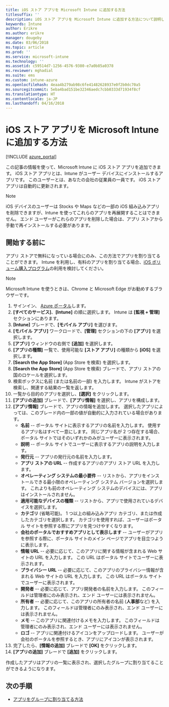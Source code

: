 ```yaml
---
title: iOS ストア アプリを Microsoft Intune に追加する方法
titlesuffix: ''
description: iOS ストア アプリを Microsoft Intune に追加する方法について説明します。
keywords: Intune
author: Erikre
ms.author: erikre
manager: dougeby
ms.date: 03/06/2018
ms.topic: article
ms.prod: ''
ms.service: microsoft-intune
ms.technology: ''
ms.assetid: c59514d7-1256-4576-9380-e7a0b85a0378
ms.reviewer: mghadial
ms.suite: ems
ms.custom: intune-azure
ms.openlocfilehash: 4eaa4b279ab98c6fe41482628937e0f2b0dc70a5
ms.sourcegitcommit: 5eba4bad151be32346aedc7cbb0333d71934f8cf
ms.translationtype: HT
ms.contentlocale: ja-JP
ms.lasthandoff: 04/16/2018
---
```

# <a name="how-to-add-ios-store-apps-to-microsoft-intune"></a>iOS ストア アプリを Microsoft Intune に追加する方法

[!INCLUDE [azure_portal](./includes/azure_portal.md)]

この記事の情報を使って、Microsoft Intune に iOS ストア アプリを追加できます。 iOS ストア アプリとは、Intune がユーザー デバイスにインストールするアプリです。 このユーザーとは、あなたの会社の従業員の一員です。 iOS ストア アプリは自動的に更新されます。

>[!NOTE]
>iOS デバイスのユーザーは Stocks や Maps などの一部の iOS 組み込みアプリを削除できますが、Intune を使ってこれらのアプリを再展開することはできません。 エンド ユーザーがこれらのアプリを削除した場合は、アプリ ストアから手動で再インストールする必要があります。

## <a name="before-you-start"></a>開始する前に

アプリ ストアで無料になっている場合にのみ、この方法でアプリを割り当てることができます。 Intune を利用し、有料のアプリを割り当てる場合、[iOS ボリューム購入プログラム](vpp-apps-ios.md)の利用を検討してください。

>[!NOTE]
>Microsoft Intune を使うときは、Chrome と Microsoft Edge がお勧めするブラウザーです。

1. サインイン、 [Azure ポータル](https://portal.azure.com)します。
2. **[すべてのサービス]**、**[Intune]** の順に選択します。 Intune は **[監視 + 管理]** セクションにあります。
3. **[Intune]** ブレードで、**[モバイル アプリ]** を選びます。
4. **[モバイル アプリ]** ワークロードで、**[管理]** セクションの下の **[アプリ]** を選択します。
5. **[アプリ]** ウィンドウの右側で **[追加]** を選択します。
6. **[アプリの種類]** 一覧で、使用可能な **[ストア アプリ]** の種類から **[iOS]** を選択します。
7. **[Search the App Store]** \(App Store を検索\) を選択します。
8. **[Search the App Store]** \(App Store を検索\) ブレードで、アプリ ストアの国のロケールを選択します。
9. 検索ボックスに名前 (または名前の一部) を入力します。 Intune がストアを検索し、関連する結果の一覧を返します。
10. 一覧から目的のアプリを選択し、**[選択]** をクリックします。
11. **[アプリの追加]** ブレードで、**[アプリ情報]** を選択し、アプリを構成します。
12. **[アプリ情報]** ブレードで、アプリの情報を追加します。 選択したアプリによっては、このブレード内の一部の値が自動的に入力されている場合があります。
    - **名前** -- ポータル サイトに表示するアプリの名前を入力します。 使用するアプリ名はすべて一意にします。 同じアプリ名が 2 つ存在する場合、ポータル サイトではそのいずれかのみがユーザーに表示されます。
    - **説明** -- ポータル サイトでユーザーに表示するアプリの説明を入力します。
    - **発行元** -- アプリの発行元の名前を入力します。
    - **アプリ ストアの URL** -- 作成するアプリのアプリ ストア URL を入力します。
    - **オペレーティング システムの最小要件** -- リストから、アプリをインストールできる最小限のオペレーティング システム バージョンを選択します。 これよりも前のオペレーティング システムのデバイスには、アプリはインストールされません。
    - **適用可能なデバイスの種類** -- リストから、アプリで使用されているデバイスを選択します。
    - **カテゴリ** (省略可能)。 1 つ以上の組み込みアプリ カテゴリ、または作成したカテゴリを選択します。 カテゴリを使用すれば、ユーザーはポータル サイトを参照する際にアプリを見つけやすくなります。
    - **会社のポータルでおすすめアプリとして表示します** -- ユーザーがアプリを参照する際に、ポータル サイトのメイン ページでアプリを目立つように表示します。
    - **情報 URL** -- 必要に応じて、このアプリに関する情報が含まれる Web サイトの URL を入力します。 この URL はポータル サイトでユーザーに表示されます。
    - **プライバシー URL** -- 必要に応じて、このアプリのプライバシー情報が含まれる Web サイトの URL を入力します。 この URL はポータル サイトでユーザーに表示されます。
    - **開発者** -- 必要に応じて、アプリ開発者の名前を入力します。 このフィールドは管理者にのみ表示され、エンド ユーザーには表示されません。
    - **所有者** -- 必要に応じて、このアプリの所有者の名前 (**人事部**など) を入力します。  このフィールドは管理者にのみ表示され、エンド ユーザーには表示されません。
    - **メモ** -- このアプリに関連付けるメモを入力します。 このフィールドは管理者にのみ表示され、エンド ユーザーには表示されません。
    - **ロゴ** -- アプリに関連付けるアイコンをアップロードします。 ユーザーが会社のポータルを参照するとき、アプリにアイコンが表示されます。
13. 完了したら、**[情報の追加]** ブレードで **[OK]** をクリックします。
14. **[アプリの追加]** ブレードで **[追加]** をクリックします。

作成したアプリはアプリの一覧に表示され、選択したグループに割り当てることができるようになります。

## <a name="next-steps"></a>次の手順

- [アプリをグループに割り当てる方法](apps-deploy.md)
